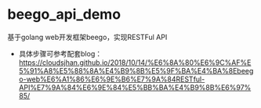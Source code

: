 # beego_api_demo
基于golang web开发框架beego，实现RESTFul API
- 具体步骤可参考配套blog：https://cloudsjhan.github.io/2018/10/14/%E6%8A%80%E6%9C%AF%E5%91%A8%E5%88%8A%E4%B9%8B%E5%9F%BA%E4%BA%8Ebeego-web%E6%A1%86%E6%9E%B6%E7%9A%84RESTful-API%E7%9A%84%E6%9E%84%E5%BB%BA%E4%B9%8B%E6%97%85/
